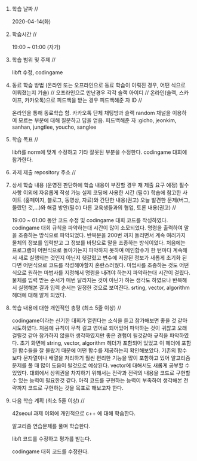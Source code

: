 1. 학습 날짜 // 

    2020-04-14(화)

2. 학습시간 // 

    19:00 ~ 01:00 (자가)

3. 학습 범위 및 주제 // 
    
   libft 수정, codingame

4. 동료 학습 방법 (온라인 또는 오프라인으로 동료 학습이 이뤄진 경우, 어떤 식으로 이뤄졌는지 기술) // 오프라인으로 만난경우 각각 슬랙 아이디 // 온라인(슬랙, 스카이프, 카카오톡)으로 피드백을 받는 경우 피드백해준 자 ID // 

    온라인을 통해 동료학습 함. 카카오톡 단체 채팅방과 슬랙 random 채널을 이용하여 모르는 부분에 대해 질문하고 답을 얻음. 피드백해준 자 :gicho, jeonkim, sanhan, jungtlee, youcho, sanglee

5. 학습 목표 //

   libft를 norm에 맞게 수정하고 기타 잘못된 부분을 수정한다. codingame 대회에 참가한다.
    
6. 과제 제출 repository 주소 // 
    
    
    
7. 상세 학습 내용 (운영진 판단하에 학습 내용이 부진할 경우 재 제출 요구 예정) 필수사항 이외에 자유롭게 작성 가능 실제 코딩에 사용한 시간 (필수) 학습에 참고한 사이트 (홈페이지, 블로그, 동영상, 자료)와 간단한 내용(권고) 오늘 발견한 문제(버그, 몰랐던 것,...)와 해결 방안(필수) 다른 교육생들과의 협업, 토론 내용(권고) //

    19:00 ~ 01:00 동안 코드 수정 및 codingame 대회 코드를 작성하였다.
    codingame 대회 규칙을 파악하는대 시간이 많이 소모되었다. 명령을 출력하여 말을 조종하는 방식으로 파악되었다. 반복문을 200번 까지 돌리면서 계속 여러가지 물체의 정보를 입력받고 그 정보를 바탕으로 말을 조종하는 방식이었다. 처음에는 프로그램이 어떤식으로 돌아가는지 파악하지 못하여 메인함수가 한 턴마다 계속해서 새로 실행되는 것인지 아닌지 헷갈렸고 변수에 저장된 정보가 새롭게 초기화 된다면 어떤식으로 코드를 작성해야할지 혼란스러웠다. 마법사를 조종하는 것도 어떤식으로 원하는 마법사를 지정해서 명령을 내려야 하는지 파악하는대 시간이 걸렸다. 물체를 입력 받는 순서가 매번 달라지는 것이 아닌가 하는 생각도 하였으나 반복해서 실행해본 결과 입력 순서는 일정한 것으로 보여진다. srting, vector, algorithm 헤더에 대해 알게 되었다.
     
8. 학습 내용에 대한 개인적인 총평 (최소 5줄 이상) //
    
    codingame이라는 신기한 대회가 열린다는 소식을 듣고 참가해보면 좋을 것 같아 시도하였다. 처음에 규칙이 무척 길고 영어로 되어있어 파악하는 것이 귀찮고 오래걸릴것 같아 참가하지 않을까 생각하였지만 좋은 경험이 될것같아 규칙을 파악하였다. 초기 화면에  string, vector, algorithm 헤더가 포함되어 있었고 이 헤더에 포함된 함수들을 잘 몰랐기 때문에 어떤 함수를 제공하는지 확인해보았다. 기존의 함수보다 문자열이나 배열을 처리하기 훨씬 편리한 기능을 많이 포함하고 있어 알고리즘 문제를 풀 때 많이 도움이 될것으로 예상된다. vector에 대해서도 새롭게 공부할 수 있었다. 대회에서 상위권을 차지하기 위해서는 전략과 전략의 내용을 코드로 구현할 수 있는 능력이 필요한것 같다. 아직 코드를 구현하는 능력이 부족하여 생각해본 전략까지 코드로 구현하는 것을 목표로 해보고자 한다.
    
9. 다음 학습 계획 (최소 5줄 이상) // 
    
    42seoul 과제 이외에 개인적으로 c++ 에 대해 학습한다.
    
    알고리즘 연습문제를 풀며 학습한다.
    
    libft 코드를 수정하고 평가를 받는다.
    
    codingame 대회 코드를 수정한다.